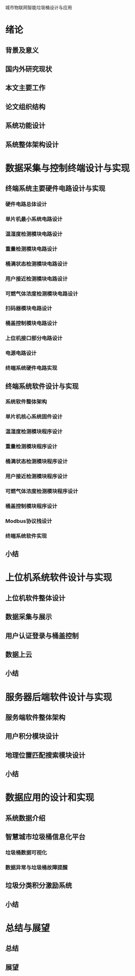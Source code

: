 城市物联网智能垃圾桶设计与应用

# 绪论

## 背景及意义

## 国内外研究现状

## 本文主要工作

## 论文组织结构

## 系统功能设计

## 系统整体架构设计

# 数据采集与控制终端设计与实现

## 终端系统主要硬件电路设计与实现

### 硬件电路总体设计

### 单片机最小系统电路设计

### 温湿度检测模块电路设计

### 重量检测模块电路设计

### 桶满状态检测模块电路设计

### 用户接近检测模块电路设计

### 可燃气体浓度检测模块电路设计

### 扫码器模块电路设计

### 桶盖控制模块电路设计

### 上位机接口部分电路设计

### 电源电路设计

### 终端系统硬件电路实现

## 终端系统软件设计与实现

### 系统软件整体架构

### 单片机核心系统固件设计

### 温湿度检测模块程序设计

### 重量检测模块程序设计

### 桶满状态检测模块程序设计

### 用户接近检测模块程序设计

### 可燃气体浓度检测模块程序设计

### 桶盖控制模块程序设计

### Modbus协议栈设计

### 终端系统软件实现

## 小结

# 上位机系统软件设计与实现

## 上位机软件整体设计

## 数据采集与展示

## 用户认证登录与桶盖控制

## 数据上云

## 小结

# 服务器后端软件设计与实现

## 服务端软件整体架构

## 用户积分模块设计

## 地理位置匹配搜索模块设计

## 小结

# 数据应用的设计和实现

## 系统数据介绍

## 智慧城市垃圾桶信息化平台

### 垃圾桶数据可视化

### 数据异常与垃圾桶故障提醒

## 垃圾分类积分激励系统

## 小结

# 总结与展望

## 总结

## 展望